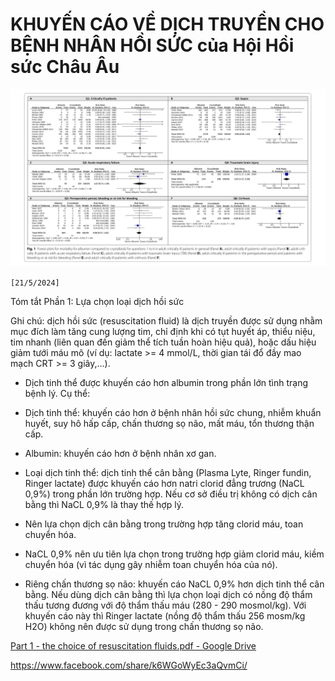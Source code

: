 # KHUYẾN CÁO VỀ DỊCH TRUYỀN CHO BỆNH NHÂN HỒI SỨC của Hội Hồi sức Châu Âu

![KHUYẾN CÁO VỀ DỊCH TRUYỀN CHO BỆNH NHÂN HỒI SỨC của Hội Hồi sức Châu Âu-20240602180306735.webp](../200%20FILES/201%20Image/KHUY%E1%BA%BEN%20C%C3%81O%20V%E1%BB%80%20D%E1%BB%8ACH%20TRUY%E1%BB%80N%20CHO%20B%E1%BB%86NH%20NH%C3%82N%20H%E1%BB%92I%20S%E1%BB%A8C%20c%E1%BB%A7a%20H%E1%BB%99i%20H%E1%BB%93i%20s%E1%BB%A9c%20Ch%C3%A2u%20%C3%82u-20240602180306735.webp)

`[21/5/2024]  `
  
Tóm tắt Phần 1: Lựa chọn loại dịch hồi sức  
  
Ghi chú: dịch hồi sức (resuscitation fluid) là dịch truyền được sử dụng nhằm mục đích làm tăng cung lượng tim, chỉ định khi có tụt huyết áp, thiểu niệu, tim nhanh (liên quan đến giảm thể tích tuần hoàn hiệu quả), hoặc dấu hiệu giảm tưới máu mô (ví dụ: lactate >= 4 mmol/L, thời gian tái đổ đầy mao mạch CRT >= 3 giây,…).  
  
- Dịch tinh thể được khuyến cáo hơn albumin trong phần lớn tình trạng bệnh lý. Cụ thể:  
  
+ Dịch tinh thể: khuyến cáo hơn ở bệnh nhân hồi sức chung, nhiễm khuẩn huyết, suy hô hấp cấp, chấn thương sọ não, mất máu, tổn thương thận cấp.  
  
+ Albumin: khuyến cáo hơn ở bệnh nhân xơ gan.  
  
- Loại dịch tinh thể: dịch tinh thể cân bằng (Plasma Lyte, Ringer fundin, Ringer lactate) được khuyến cáo hơn natri clorid đẳng trương (NaCL 0,9%) trong phần lớn trường hợp. Nếu cơ sở điều trị không có dịch cân bằng thì NaCL 0,9% là thay thế hợp lý.  
  
+ Nên lựa chọn dịch cân bằng trong trường hợp tăng clorid máu, toan chuyển hóa.  
  
+ NaCL 0,9% nên ưu tiên lựa chọn trong trường hợp giảm clorid máu, kiềm chuyển hóa (vì tác dụng gây nhiễm toan chuyển hóa của nó).  
  
+ Riêng chấn thương sọ não: khuyến cáo NaCL 0,9% hơn dịch tinh thể cân bằng. Nếu dùng dịch cân bằng thì lựa chọn loại dịch có nồng độ thẩm thấu tương đương với độ thẩm thấu máu (280 - 290 mosmol/kg). Với khuyến cáo này thì Ringer lactate (nồng độ thẩm thấu 256 mosm/kg H2O) không nên được sử dụng trong chấn thương sọ não.

[Part 1 - the choice of resuscitation fluids.pdf - Google Drive](https://drive.google.com/file/d/1TsQMNgALX-doqte7aEXcDltOm47hahTl/view)

https://www.facebook.com/share/k6WGoWyEc3aQvmCi/